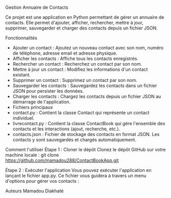 Gestion Annuaire de Contacts

Ce projet est une application en Python permettant de gérer un annuaire de contacts. Elle permet d'ajouter, afficher, rechercher, mettre à jour, supprimer, sauvegarder et charger des contacts depuis un fichier JSON.

Fonctionnalités
- Ajouter un contact : Ajoutez un nouveau contact avec son nom, numéro de téléphone, adresse email et adresse physique.
- Afficher les contacts : Affiche tous les contacts enregistrés.
- Rechercher un contact : Recherchez un contact par son nom.
- Mettre à jour un contact : Modifiez les informations d'un contact existant.
- Supprimer un contact : Supprimez un contact par son nom.
- Sauvegarder les contacts : Sauvegardez les contacts dans un fichier JSON pour persister les données.
- Charger les contacts : Chargez les contacts depuis un fichier JSON au démarrage de l'application.
- Fichiers principaux
- contact.py : Contient la classe Contact qui représente un contact individuel.
- livrecontact.py : Contient la classe ContactBook qui gère l'ensemble des contacts et les interactions (ajout, recherche, etc.).
- contacts.json : Fichier de stockage des contacts en format JSON. Les contacts y sont sauvegardés et chargés automatiquement.


Comment l'utiliser
Étape 1 : Cloner le dépôt
Clonez le dépôt GitHub sur votre machine locale :
git clone https://github.com/mamadou288/ContactBookApp.git

Étape 2 : Exécuter l'application
Vous pouvez exécuter l'application en lançant le fichier app.py. Ce fichier vous guidera à travers un menu d'options pour gérer vos contacts :


Auteurs
Mamadou Diakhaté
